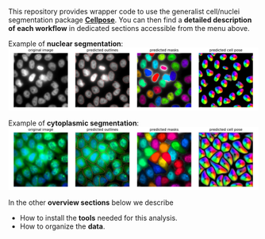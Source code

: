 
This repository provides wrapper code to use the generalist cell/nuclei segmentation package [**Cellpose**](https://github.com/mouseland/cellpose). You can then find a **detailed description of each workflow** in dedicated sections accessible from the menu above.   

Example of **nuclear segmentation**:
![segmentation__nuclei](img/segmentation__nuclei.png)

Example of **cytoplasmic segmentation**:
![segmentation__cells](img/segmentation__cells.png)


In the other **overview sections** below we describe

* How to install the **tools** needed for this analysis. 
* How to organize the **data**.

